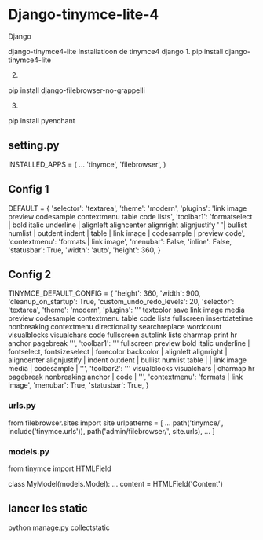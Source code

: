 # Django-tinymce-lite-4
Django 


django-tinymce4-lite
Installatioon de tinymce4 django
1.
pip install django-tinymce4-lite

2.
pip install django-filebrowser-no-grappelli

3.
pip install pyenchant


## setting.py


INSTALLED_APPS = (
    ...
    'tinymce',
    'filebrowser',
)

## Config 1

DEFAULT = {
    'selector': 'textarea',
    'theme': 'modern',
    'plugins': 'link image preview codesample contextmenu table code lists',
    'toolbar1': 'formatselect | bold italic underline | alignleft aligncenter alignright alignjustify '
               '| bullist numlist | outdent indent | table | link image | codesample | preview code',
    'contextmenu': 'formats | link image',
    'menubar': False,
    'inline': False,
    'statusbar': True,
    'width': 'auto',
    'height': 360,
}


## Config 2

TINYMCE_DEFAULT_CONFIG = {
    'height': 360,
    'width': 900,
    'cleanup_on_startup': True,
    'custom_undo_redo_levels': 20,
    'selector': 'textarea',
    'theme': 'modern',
    'plugins': '''
            textcolor save link image media preview codesample contextmenu
            table code lists fullscreen  insertdatetime  nonbreaking
            contextmenu directionality searchreplace wordcount visualblocks
            visualchars code fullscreen autolink lists  charmap print  hr
            anchor pagebreak
            ''',
    'toolbar1': '''
            fullscreen preview bold italic underline | fontselect,
            fontsizeselect  | forecolor backcolor | alignleft alignright |
            aligncenter alignjustify | indent outdent | bullist numlist table |
            | link image media | codesample |
            ''',
    'toolbar2': '''
            visualblocks visualchars |
            charmap hr pagebreak nonbreaking anchor |  code |
            ''',
    'contextmenu': 'formats | link image',
    'menubar': True,
    'statusbar': True,
}


### urls.py

from filebrowser.sites import site
urlpatterns = [
    ...
    path('tinymce/', include('tinymce.urls')),
    path('admin/filebrowser/', site.urls),
    ...
]



### models.py

from tinymce import HTMLField

class MyModel(models.Model):
    ...
    content = HTMLField('Content')
    
    
    
## lancer les static

python manage.py collectstatic
